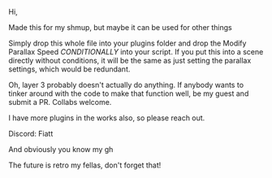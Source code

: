 Hi,

Made this for my shmup, but maybe it can be used for other things

Simply drop this whole file into your plugins folder and drop the Modify Parallax Speed _CONDITIONALLY_ into your script. If you put this into a scene directly without conditions, it will be the same as just setting the parallax settings, which would be redundant.

Oh, layer 3 probably doesn't actually do anything. If anybody wants to tinker around with the code to make that function well, be my guest and submit a PR. Collabs welcome.

I have more plugins in the works also, so please reach out.

Discord: Fiatt

And obviously you know my gh

The future is retro my fellas, don't forget that!
